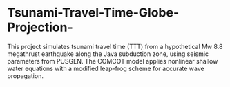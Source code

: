 # Tsunami-Travel-Time-Globe-Projection-
This project simulates tsunami travel time (TTT) from a hypothetical Mw 8.8 megathrust earthquake along the Java subduction zone, using seismic parameters from PUSGEN. The COMCOT model applies nonlinear shallow water equations with a modified leap-frog scheme for accurate wave propagation.
